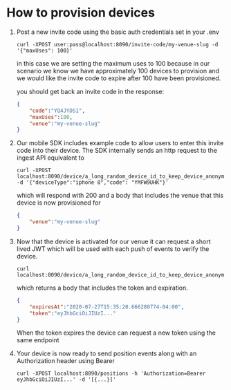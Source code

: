 # How to provision devices

1.
    Post a new invite code using the basic auth credentials set in your .env

    ```
    curl -XPOST user:pass@localhost:8090/invite-code/my-venue-slug -d '{"maxUses": 100}'
    ```
    
    in this case we are setting the maximum uses to 100 because in our scenario we know we have approximately 100 devices to provision and we would like the invite code to expire after 100 have been provisioned.

    you should get back an invite code in the response:
    ```json
    {
        "code":"YQ4JYDS1",
        "maxUses":100,
        "venue":"my-venue-slug"
    }
    ```

2.
    Our mobile SDK includes example code to allow users to enter this invite code into their device. The SDK internally sends an http request to the ingest API equivalent to

    ```
    curl -XPOST localhost:8090/device/a_long_random_device_id_to_keep_device_anonymous/activate -d '{"deviceType":"iphone 8","code": "YMFW9UHK"}'
    ```

    which will respond with 200 and a body that includes the venue that this device is now provisioned for

    ```json
    {
        "venue":"my-venue-slug"
    }
    ```

3.
    Now that the device is activated for our venue it can request a short lived JWT which will be used with each push of events to verify the device.

    ```
    curl localhost:8090/device/a_long_random_device_id_to_keep_device_anonymous/token
    ```

    which returns a body that includes the token and expiration.
    
    ```json
    {
        "expiresAt":"2020-07-27T15:35:20.666280774-04:00",
        "token":"eyJhbGciOiJIUzI..."
    }
    ```

    When the token expires the device can request a new token using the same endpoint

4.
    Your device is now ready to send position events along with an Authorization header using Bearer <token>

    ```
    curl -XPOST localhost:8090/positions -h 'Authorization=Bearer eyJhbGciOiJIUzI...' -d '[{...}]'
    ```